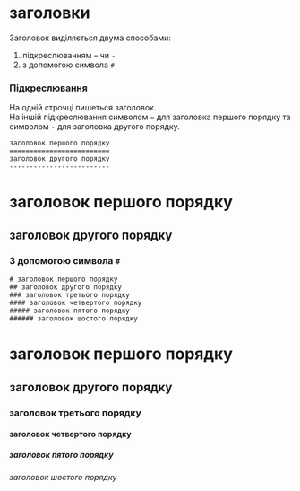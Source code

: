 # заголовки  
Заголовок виділяється двума способами:  
1. підкреслюванням `=` чи `-`  
2. з допомогою символа `#`  

### Підкреслювання  
На одній строчці пишеться заголовок.  
На іншій підкреслювання символом `=` для заголовка першого порядку та символом `-` для заголовка другого порядку.  

    заголовок першого порядку  
	=========================  
	заголовок другого порядку  
	-------------------------  

заголовок першого порядку
=========================  
заголовок другого порядку
-------------------------

### З допомогою символа `#`  
    # заголовок першого порядку
	## заголовок другого порядку
	### заголовок третього порядку
	#### заголовок четвертого порядку
	##### заголовок пятого порядку
	###### заголовок шостого порядку
# заголовок першого порядку
## заголовок другого порядку
### заголовок третього порядку
#### заголовок четвертого порядку
##### заголовок пятого порядку
###### заголовок шостого порядку
